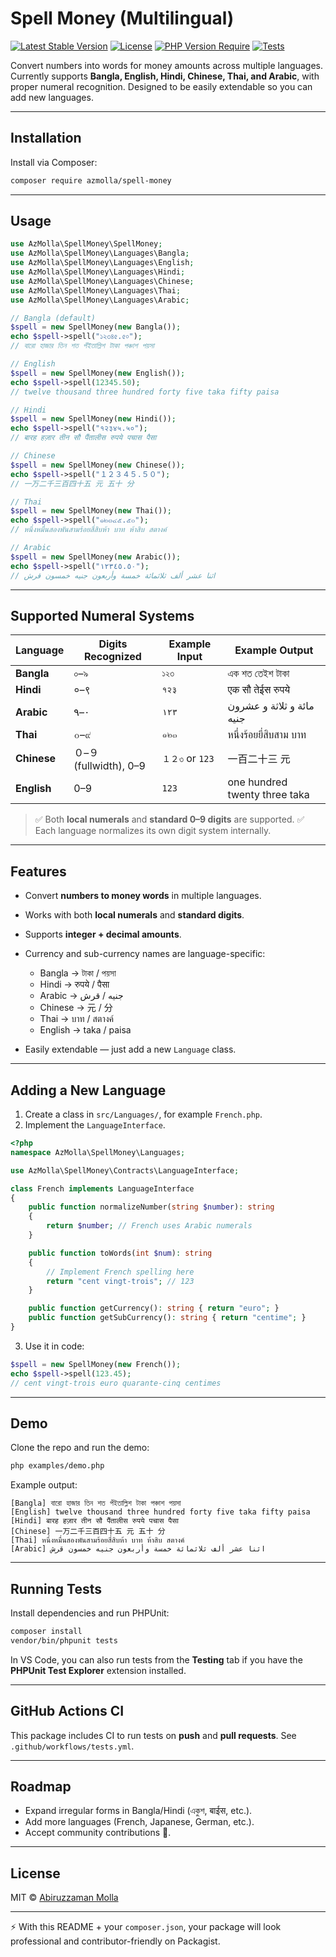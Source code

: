 # Spell Money (Multilingual)

[![Latest Stable Version](https://poser.pugx.org/azmolla/spell-money/v)](https://packagist.org/packages/azmolla/spell-money)
[![License](https://poser.pugx.org/azmolla/spell-money/license)](https://packagist.org/packages/azmolla/spell-money)
[![PHP Version Require](https://poser.pugx.org/azmolla/spell-money/require/php)](https://packagist.org/packages/azmolla/spell-money)
[![Tests](https://github.com/AbiruzzamanMolla/money-spell-multi-language/actions/workflows/tests.yml/badge.svg)](https://github.com/AbiruzzamanMolla/money-spell-multi-language/actions)

Convert numbers into words for money amounts across multiple languages.
Currently supports **Bangla, English, Hindi, Chinese, Thai, and Arabic**, with proper numeral recognition.
Designed to be easily extendable so you can add new languages.

---

## Installation

Install via Composer:

```bash
composer require azmolla/spell-money
```

---

## Usage

```php
use AzMolla\SpellMoney\SpellMoney;
use AzMolla\SpellMoney\Languages\Bangla;
use AzMolla\SpellMoney\Languages\English;
use AzMolla\SpellMoney\Languages\Hindi;
use AzMolla\SpellMoney\Languages\Chinese;
use AzMolla\SpellMoney\Languages\Thai;
use AzMolla\SpellMoney\Languages\Arabic;

// Bangla (default)
$spell = new SpellMoney(new Bangla());
echo $spell->spell("১২৩৪৫.৫০");
// বারো হাজার তিন শত পঁইতাল্লিশ টাকা পঞ্চাশ পয়সা

// English
$spell = new SpellMoney(new English());
echo $spell->spell(12345.50);
// twelve thousand three hundred forty five taka fifty paisa

// Hindi
$spell = new SpellMoney(new Hindi());
echo $spell->spell("१२३४५.५०");
// बारह हज़ार तीन सौ पैंतालीस रुपये पचास पैसा

// Chinese
$spell = new SpellMoney(new Chinese());
echo $spell->spell("１２３４５.５０");
// 一万二千三百四十五 元 五十 分

// Thai
$spell = new SpellMoney(new Thai());
echo $spell->spell("๑๒๓๔๕.๕๐");
// หนึ่งหมื่นสองพันสามร้อยสี่สิบห้า บาท ห้าสิบ สตางค์

// Arabic
$spell = new SpellMoney(new Arabic());
echo $spell->spell("١٢٣٤٥.٥٠");
// اثنا عشر ألف ثلاثمائة خمسة وأربعون جنيه خمسون قرش
```

---

## Supported Numeral Systems

| Language    | Digits Recognized    | Example Input  | Example Output                |
| ----------- | -------------------- | -------------- | ----------------------------- |
| **Bangla**  | ০–৯                  | `১২৩`          | এক শত তেইশ টাকা               |
| **Hindi**   | ०–९                  | `१२३`          | एक सौ तेईस रुपये              |
| **Arabic**  | ٠–٩                  | `١٢٣`          | مائة و ثلاثة و عشرون جنيه     |
| **Thai**    | ๐–๙                  | `๑๒๓`          | หนึ่งร้อยยี่สิบสาม บาท        |
| **Chinese** | ０–９ (fullwidth), 0–9 | `１２৩` or `123` | 一百二十三 元                       |
| **English** | 0–9                  | `123`          | one hundred twenty three taka |

> ✅ Both **local numerals** and **standard 0–9 digits** are supported.
> ✅ Each language normalizes its own digit system internally.

---

## Features

* Convert **numbers to money words** in multiple languages.
* Works with both **local numerals** and **standard digits**.
* Supports **integer + decimal amounts**.
* Currency and sub-currency names are language-specific:

  * Bangla → টাকা / পয়সা
  * Hindi → रुपये / पैसा
  * Arabic → جنيه / قرش
  * Chinese → 元 / 分
  * Thai → บาท / สตางค์
  * English → taka / paisa
* Easily extendable — just add a new `Language` class.

---

## Adding a New Language

1. Create a class in `src/Languages/`, for example `French.php`.
2. Implement the `LanguageInterface`.

```php
<?php
namespace AzMolla\SpellMoney\Languages;

use AzMolla\SpellMoney\Contracts\LanguageInterface;

class French implements LanguageInterface
{
    public function normalizeNumber(string $number): string
    {
        return $number; // French uses Arabic numerals
    }

    public function toWords(int $num): string
    {
        // Implement French spelling here
        return "cent vingt-trois"; // 123
    }

    public function getCurrency(): string { return "euro"; }
    public function getSubCurrency(): string { return "centime"; }
}
```

3. Use it in code:

```php
$spell = new SpellMoney(new French());
echo $spell->spell(123.45);
// cent vingt-trois euro quarante-cinq centimes
```

---

## Demo

Clone the repo and run the demo:

```bash
php examples/demo.php
```

Example output:

```
[Bangla] বারো হাজার তিন শত পঁইতাল্লিশ টাকা পঞ্চাশ পয়সা
[English] twelve thousand three hundred forty five taka fifty paisa
[Hindi] बारह हज़ार तीन सौ पैंतालीस रुपये पचास पैसा
[Chinese] 一万二千三百四十五 元 五十 分
[Thai] หนึ่งหมื่นสองพันสามร้อยสี่สิบห้า บาท ห้าสิบ สตางค์
[Arabic] اثنا عشر ألف ثلاثمائة خمسة وأربعون جنيه خمسون قرش
```

---

## Running Tests

Install dependencies and run PHPUnit:

```bash
composer install
vendor/bin/phpunit tests
```

In VS Code, you can also run tests from the **Testing** tab if you have the **PHPUnit Test Explorer** extension installed.

---

## GitHub Actions CI

This package includes CI to run tests on **push** and **pull requests**.
See `.github/workflows/tests.yml`.

---

## Roadmap

* Expand irregular forms in Bangla/Hindi (একুশ, बाईस, etc.).
* Add more languages (French, Japanese, German, etc.).
* Accept community contributions 🎉.

---

## License

MIT © [Abiruzzaman Molla](https://github.com/AbiruzzamanMolla)

---

⚡ With this README + your `composer.json`, your package will look professional and contributor-friendly on Packagist.